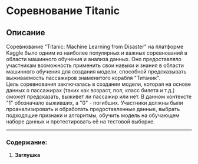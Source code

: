 # Соревнование Titanic

## Описание
Соревнование "Titanic: Machine Learning from Disaster" на платформе Kaggle было одним из наиболее популярных и важных соревнований в области машинного обучения и анализа данных. Оно предоставляло участникам возможность применить свои навыки и знания в области машинного обучения для создания модели, способной предсказывать выживаемость пассажиров знаменитого корабля "Титаник".\
Цель соревнования заключалась в создании модели, которая на основе данных о пассажирах (таких как возраст, пол, класс билета и т.д.) сможет предсказать, выживет ли пассажир или нет. В данном контексте "1" обозначало выживших, а "0" - погибших. Участники должны были проанализировать и обработать предоставленные данные, выбрать подходящие признаки и алгоритмы, обучить модель на обучающем наборе данных и протестировать её на тестовой выборке.
___
### Содержание:

1. **Заглушка**
